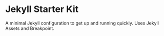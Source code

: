 # Jekyll Starter Kit

A minimal Jekyll configuration to get up and running quickly. Uses Jekyll Assets and Breakpoint.
